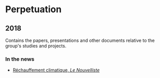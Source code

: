 # Perpetuation
## 2018
Contains the papers, presentations and other documents relative to the group's studies and projects.

### In the news

* [Réchauffement climatique, *Le Nouvelliste*](https://github.com/GeeeHesso/Perpetuation/tree/master/2018/In_the_News/Réchauffement_climatique_NF)
